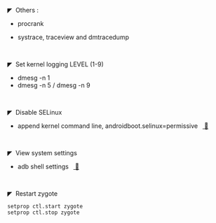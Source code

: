 ◤&nbsp; Others :

  - procrank

  - systrace, traceview and dmtracedump

 <br/>

◤&nbsp; Set kernel logging LEVEL (1-9)

  - dmesg -n 1
  - dmesg -n 5 / dmesg -n 9

<br/>

◤&nbsp; Disable SELinux

  - append kernel command line, androidboot.selinux=permissive  &ensp;[ 🔗 ](./DON-T-MERGE-disable-sepolicy.patch)


<br/>

◤&nbsp; View system settings

  - adb shell settings  &ensp;[ 🔗 ](https://adbinstaller.com/commands/adb-shell-settings-5b670d5ee7958178a2955536)



<br/>

◤&nbsp; Restart zygote

  ```
  setprop ctl.start zygote
  setprop ctl.stop zygote
  ```

